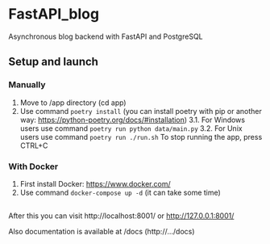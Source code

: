 # FastAPI_blog
Asynchronous blog backend with FastAPI and PostgreSQL

## Setup and launch

### Manually
  1. Move to /app directory (cd app)
  2. Use command ```poetry install```
  (you can install poetry with pip or another way: https://python-poetry.org/docs/#installation)
  3.1. For Windows users use command ```poetry run python data/main.py``` 
  3.2. For Unix users use command ```poetry run ./run.sh```
To stop running the app, press CTRL+C

### With Docker
  1. First install Docker: https://www.docker.com/
  2. Use command ```docker-compose up -d```
  (it can take some time)

##

After this you can visit http://localhost:8001/ or http://127.0.0.1:8001/

Also documentation is available at /docs (http://.../docs)
